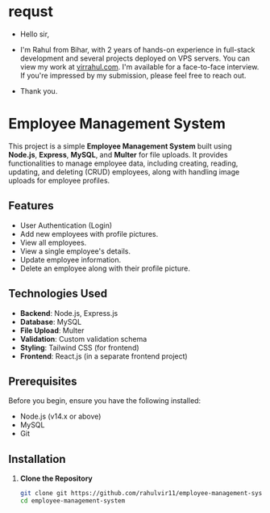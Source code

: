 # requst
- Hello sir,

- I'm Rahul from Bihar, with 2 years of hands-on experience in full-stack development and several projects deployed on VPS servers. You can view my work at [virrahul.com](https://virrahul.com). I'm available for a face-to-face interview. If you're impressed by my submission, please feel free to reach out.

- Thank you. 



# Employee Management System

This project is a simple **Employee Management System** built using **Node.js**, **Express**, **MySQL**, and **Multer** for file uploads. It provides functionalities to manage employee data, including creating, reading, updating, and deleting (CRUD) employees, along with handling image uploads for employee profiles.

## Features
- User Authentication (Login)
- Add new employees with profile pictures.
- View all employees.
- View a single employee's details.
- Update employee information.
- Delete an employee along with their profile picture.

## Technologies Used
- **Backend**: Node.js, Express.js
- **Database**: MySQL
- **File Upload**: Multer
- **Validation**: Custom validation schema
- **Styling**: Tailwind CSS (for frontend)
- **Frontend**: React.js (in a separate frontend project)

## Prerequisites
Before you begin, ensure you have the following installed:
- Node.js (v14.x or above)
- MySQL
- Git

## Installation
1. **Clone the Repository**
   ```bash
   git clone git https://github.com/rahulvir11/employee-management-system.git
   cd employee-management-system
